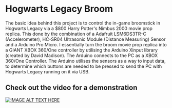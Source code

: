 # Hogwarts Legacy Broom

The basic idea behind this project is to control the in-game broomstick in Hogwarts Legacy via a $800 Harry Potter's Nimbus 2000 movie prop replica. This done by the combination of a Adafruit LSM6DS3TR-C (Accelerometer), HC-SR04 Ultrasonic Module (Distance Measuring) Sensor and a Arduino Pro Micro. I essentially turn the broom movie prop replica into a GIANT XBOX 360/One controller by utilising the Arduino Xinput library (created by David Madison). The Arduino connects to the PC as a XBOX 360/One Controller. The Arduino utilises the sensors as a way to input data, to determine which buttons are needed to be pressed to send the PC with Hogwarts Legacy running on it via USB.

## Check out the video for a demonstration

[![IMAGE ALT TEXT HERE](https://img.youtube.com/vi/3N-Sf7CjN4E/0.jpg)](https://youtu.be/3N-Sf7CjN4E)
